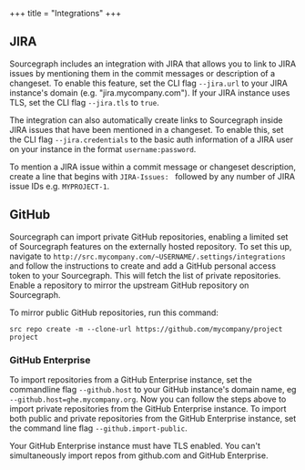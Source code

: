 +++
title = "Integrations"
+++

## JIRA

Sourcegraph includes an integration with JIRA that allows you to link to JIRA issues by mentioning them in the commit messages or description of a changeset. To enable this feature, set the CLI flag `--jira.url` to your JIRA instance's domain (e.g. "jira.mycompany.com"). If your JIRA instance uses TLS, set the CLI flag `--jira.tls` to `true`.

The integration can also automatically create links to Sourcegraph inside JIRA issues that have been mentioned in a changeset. To enable this, set the CLI flag `--jira.credentials` to the basic auth information of a JIRA user on your instance in the format `username:password`.

To mention a JIRA issue within a commit message or changeset description, create a line that begins with `JIRA-Issues: ` followed by any number of JIRA issue IDs e.g. `MYPROJECT-1`.

## GitHub

Sourcegraph can import private GitHub repositories, enabling a limited set of Sourcegraph features on the externally hosted repository. To set this up, navigate to `http://src.mycompany.com/~USERNAME/.settings/integrations` and follow the instructions to create and add a GitHub personal access token to your Sourcegraph. This will fetch the list of private repositories. Enable a repository to mirror the upstream GitHub repository on Sourcegraph.

To mirror public GitHub repositories, run this command:

`src repo create -m --clone-url https://github.com/mycompany/project project`

### GitHub Enterprise

To import repositories from a GitHub Enterprise instance, set the commandline flag `--github.host` to your GitHub instance's domain name, eg `--github.host=ghe.mycompany.org`. Now you can follow the steps above to import private repositories from the GitHub Enterprise instance. To import both public and private repositories from the GitHub Enterprise instance, set the command line flag `--github.import-public`.

Your GitHub Enterprise instance must have TLS enabled. You can't simultaneously import repos from github.com and GitHub Enterprise.